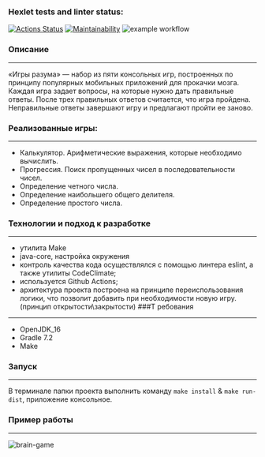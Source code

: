 ### Hexlet tests and linter status:
[![Actions Status](https://github.com/saymon-says/java-project-lvl1/workflows/hexlet-check/badge.svg)](https://github.com/saymon-says/java-project-lvl1/actions)
[![Maintainability](https://api.codeclimate.com/v1/badges/b136b40dfe468edf8d06/maintainability)](https://codeclimate.com/github/saymon-says/java-project-lvl1/maintainability)
![example workflow](https://github.com/saymon-says/java-project-lvl1/actions/workflows/gradle.yml/badge.svg)

### Описание
____
«Игры разума» — набор из пяти консольных игр, построенных по принципу популярных мобильных приложений для прокачки мозга. Каждая игра задает вопросы, на которые нужно дать правильные ответы. После трех правильных ответов считается, что игра пройдена. Неправильные ответы завершают игру и предлагают пройти ее заново. 
### Реализованные игры:
___
* Калькулятор. Арифметические выражения, которые необходимо вычислить.
* Прогрессия. Поиск пропущенных чисел в последовательности чисел.
* Определение четного числа.
* Определение наибольшего общего делителя.
* Определение простого числа.
### Технологии и подход к разработке
___
* утилита Make
* java-core, настройка окружения
* контроль качества кода осуществлялся с помощью линтера eslint, а также утилиты CodeClimate;
* используется Github Aсtions;
* архитектура проекта построена на принципе переиспользования логики, что позволит добавить при необходимости новую игру. (принцип открытости\закрытости)
###Т ребования
___
* OpenJDK_16
* Gradle 7.2
* Make
### Запуск
___
В терминале папки проекта выполнить команду `make install` & `make run-dist`, приложение консольное.
### Пример работы
___
![brain-game](https://user-images.githubusercontent.com/43708964/125470841-f09a7789-9db8-460f-a71c-31bab9be9f7b.gif)
